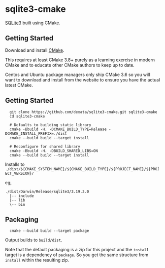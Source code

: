 # sqlite3-cmake

[SQLite3](https://sqlite.org/download.html) built using CMake.

## Getting Started

Download and install [CMake](https://cmake.org/download/).

This requires at least CMake 3.8+ purely as a learning exercise in modern CMake
and to educate other CMake authors to keep up to date.

Centos and Ubuntu package managers only ship CMake 3.6 so you will want to 
download and install from the website to ensure you have the actual latest CMake.


## Getting Started

```
  git clone https://github.com/dexata/sqlite3-cmake.git sqlite3-cmake
  cd sqlite3-cmake

  # Defaults to building static library
  cmake -Bbuild -H. -DCMAKE_BUILD_TYPE=Release -DCMAKE_INSTALL_PREFIX=./dist
  cmake --build build --target install 

  # Reconfigure for shared library
  cmake -Bbuild -H. -DBUILD_SHARED_LIBS=ON
  cmake --build build --target install 

```

Installs to `./dist/${CMAKE_SYSTEM_NAME}/${CMAKE_BUILD_TYPE}/${PROJECT_NAME}/${PROJECT_VERSION}/`

eg, 
```
./dist/Darwin/Release/sqlite3/3.19.3.0
  |-- include
  |-- lib
  \-- bin
```

## Packaging

```
  cmake --build build --target package
```

Output builds to `build/dist`.

Note that the default packaging is a zip for this project and the `install`
target is a dependency of `package`. So you get the same structure from `install`
within the resulting zip.

